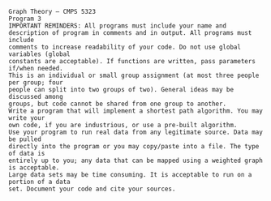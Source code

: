     Graph Theory – CMPS 5323
    Program 3
    IMPORTANT REMINDERS: All programs must include your name and
    description of program in comments and in output. All programs must include
    comments to increase readability of your code. Do not use global variables (global
    constants are acceptable). If functions are written, pass parameters if/when needed.
    This is an individual or small group assignment (at most three people per group; four
    people can split into two groups of two). General ideas may be discussed among
    groups, but code cannot be shared from one group to another.
    Write a program that will implement a shortest path algorithm. You may write your
    own code, if you are industrious, or use a pre-built algorithm.
    Use your program to run real data from any legitimate source. Data may be pulled
    directly into the program or you may copy/paste into a file. The type of data is
    entirely up to you; any data that can be mapped using a weighted graph is acceptable.
    Large data sets may be time consuming. It is acceptable to run on a portion of a data
    set. Document your code and cite your sources.
